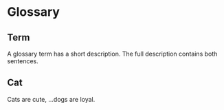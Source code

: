 # Glossary

## Term

A glossary term has a short description. The full description contains both sentences.

## Cat
<!--{ "aliases": "Cats, Wildcat, House Cat" }-->
Cats are cute, ...dogs are loyal.